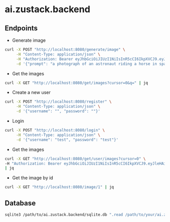 # ai.zustack.backend

## Endpoints
- Generate image 
```bash
curl -X POST "http://localhost:8080/generate/image" \
     -H "Content-Type: application/json" \
     -H "Authorization: Bearer eyJhbGciOiJIUzI1NiIsInR5cCI6IkpXVCJ9.eyJleHAiOjE3MjQxMDgxMTEsImlhdCI6MTcyMTUxNjExMSwibmJmIjoxNzIxNTE2MTExLCJzdWIiOjN9.fm_VNKAlFyy49EyZDWlJOGi3x_Ti-KBlhOClppoFm0w" \
     -d '{"prompt": "a photograph of an astronaut riding a horse in space"}'
```

- Get the images
```bash
curl -X GET "http://localhost:8080/get/images?cursor=0&q=" | jq
```

- Create a new user
```bash
curl -X POST "http://localhost:8080/register" \
     -H "Content-Type: application/json" \
     -d '{"username": "", "password": ""}'
```

- Login
```bash
curl -X POST "http://localhost:8080/login" \
     -H "Content-Type: application/json" \
     -d '{"username": "test", "password": "test"}'
```

- Get the images
```bash
curl -X GET "http://localhost:8080/get/user/images?cursor=0" \
-H "Authorization: Bearer eyJhbGciOiJIUzI1NiIsInR5cCI6IkpXVCJ9.eyJleHAiOjE3MjQxMDgxMTEsImlhdCI6MTcyMTUxNjExMSwibmJmIjoxNzIxNTE2MTExLCJzdWIiOjN9.fm_VNKAlFyy49EyZDWlJOGi3x_Ti-KBlhOClppoFm0w" \
| jq
```

- Get the image by id
```bash
curl -X GET "http://localhost:8080/image/1" | jq
```

## Database
```bash
sqlite3 /path/to/ai.zustack.backend/sqlite.db ".read /path/to/your/ai.zustack.backend/tables.sql"
```
